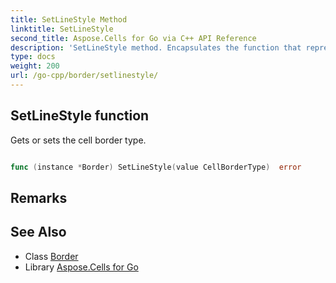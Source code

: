 ```yaml
---
title: SetLineStyle Method 
linktitle: SetLineStyle
second_title: Aspose.Cells for Go via C++ API Reference
description: 'SetLineStyle method. Encapsulates the function that represents setlinestyle in Go.'
type: docs
weight: 200
url: /go-cpp/border/setlinestyle/
---
```


## SetLineStyle function

Gets or sets the cell border type.

```go

func (instance *Border) SetLineStyle(value CellBorderType)  error

```

## Remarks


## See Also

* Class [Border](../)
* Library [Aspose.Cells for Go](../../)
